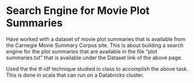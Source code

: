 # Search Engine for Movie Plot Summaries

Have worked with a dataset of movie plot summaries that is available from the Carnegie Movie Summary Corpus site. This is about building a search engine for the plot
summaries that are available in the file “plot summaries.txt” that is available under the Dataset link of the above page. 

Used the the tf-idf technique studied in class to accomplish the above task. This is done in scala that can run on a Databricks cluster.  

